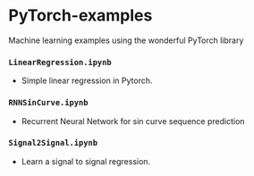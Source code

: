 # PyTorch-examples

Machine learning examples using the wonderful PyTorch library

### `LinearRegression.ipynb`

- Simple linear regression in Pytorch.

### `RNNSinCurve.ipynb`

- Recurrent Neural Network for sin curve sequence prediction

### `Signal2Signal.ipynb`

- Learn a signal to signal regression.

